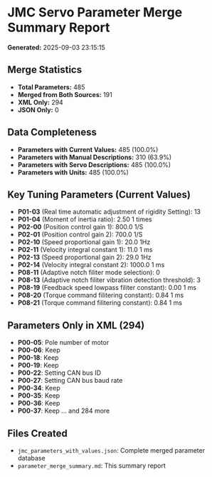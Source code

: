 
# JMC Servo Parameter Merge Summary Report

**Generated:** 2025-09-03 23:15:15

## Merge Statistics
- **Total Parameters:** 485
- **Merged from Both Sources:** 191
- **XML Only:** 294
- **JSON Only:** 0

## Data Completeness
- **Parameters with Current Values:** 485 (100.0%)
- **Parameters with Manual Descriptions:** 310 (63.9%)
- **Parameters with Servo Descriptions:** 485 (100.0%)
- **Parameters with Units:** 485 (100.0%)

## Key Tuning Parameters (Current Values)
- **P01-03** (Real time automatic adjustment of rigidity Setting): 13
- **P01-04** (Moment of inertia ratio): 2.50 1 times
- **P02-00** (Position control gain 1): 800.0 1/S
- **P02-01** (Position control gain 2): 700.0 1/S
- **P02-10** (Speed proportional gain 1): 20.0 1Hz
- **P02-11** (Velocity integral constant 1): 11.0 1 ms
- **P02-13** (Speed proportional gain 2): 29.0 1Hz
- **P02-14** (Velocity integral constant 2): 1000.0 1 ms
- **P08-11** (Adaptive notch filiter mode selection): 0
- **P08-13** (Adaptive notch filiter vibration detection threshold): 3
- **P08-19** (Feedback speed lowpass filiter constant): 0.00 1 ms
- **P08-20** (Torque command filitering constant): 0.84 1 ms
- **P08-21** (Torque command filitering constant): 0.84 1 ms

## Parameters Only in XML (294)
- **P00-05**: Pole number of motor
- **P00-06**: Keep
- **P00-18**: Keep
- **P00-19**: Keep
- **P00-22**: Setting CAN bus ID
- **P00-27**: Setting CAN bus baud rate
- **P00-34**: Keep
- **P00-35**: Keep
- **P00-36**: Keep
- **P00-37**: Keep
... and 284 more

## Files Created
- `jmc_parameters_with_values.json`: Complete merged parameter database
- `parameter_merge_summary.md`: This summary report
